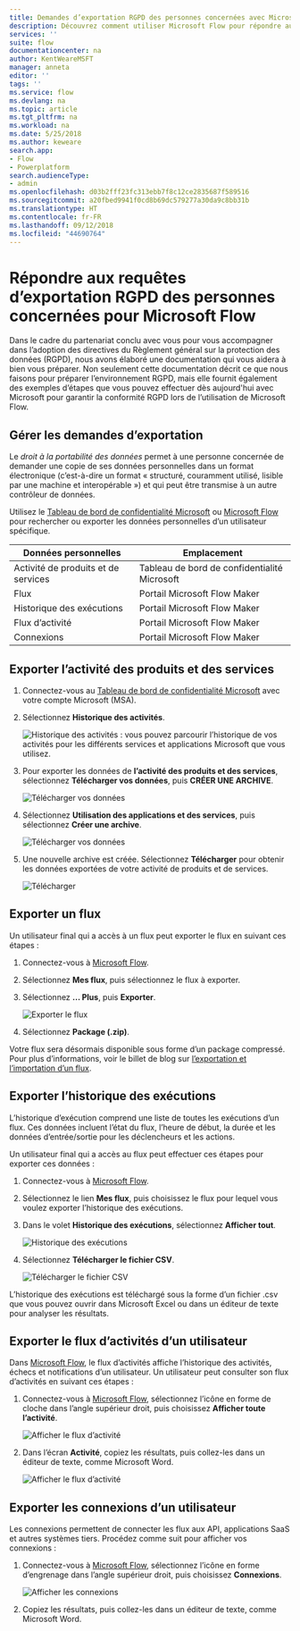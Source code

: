 ```yaml
---
title: Demandes d’exportation RGPD des personnes concernées avec Microsoft Flow pour les comptes Microsoft (MSA) | Microsoft Docs
description: Découvrez comment utiliser Microsoft Flow pour répondre aux demandes d’exportation RGPD des personnes concernées pour les comptes Microsoft.
services: ''
suite: flow
documentationcenter: na
author: KentWeareMSFT
manager: anneta
editor: ''
tags: ''
ms.service: flow
ms.devlang: na
ms.topic: article
ms.tgt_pltfrm: na
ms.workload: na
ms.date: 5/25/2018
ms.author: keweare
search.app:
- Flow
- Powerplatform
search.audienceType:
- admin
ms.openlocfilehash: d03b2fff23fc313ebb7f8c12ce2835687f589516
ms.sourcegitcommit: a20fbed9941f0cd8b69dc579277a30da9c8bb31b
ms.translationtype: HT
ms.contentlocale: fr-FR
ms.lasthandoff: 09/12/2018
ms.locfileid: "44690764"
---
```

# <a name="responding-to-gdpr-data-subject-export-requests-for-microsoft-flow"></a>Répondre aux requêtes d’exportation RGPD des personnes concernées pour Microsoft Flow

Dans le cadre du partenariat conclu avec vous pour vous accompagner dans l’adoption des directives du Règlement général sur la protection des données (RGPD), nous avons élaboré une documentation qui vous aidera à bien vous préparer. Non seulement cette documentation décrit ce que nous faisons pour préparer l’environnement RGPD, mais elle fournit également des exemples d’étapes que vous pouvez effectuer dès aujourd'hui avec Microsoft pour garantir la conformité RGPD lors de l’utilisation de Microsoft Flow.

## <a name="manage-export-requests"></a>Gérer les demandes d’exportation

Le *droit à la portabilité des données* permet à une personne concernée de demander une copie de ses données personnelles dans un format électronique (c’est-à-dire un format « structuré, couramment utilisé, lisible par une machine et interopérable ») et qui peut être transmise à un autre contrôleur de données.

Utilisez le [Tableau de bord de confidentialité Microsoft](https://account.microsoft.com/privacy/) ou [Microsoft Flow](https://flow.microsoft.com/) pour rechercher ou exporter les données personnelles d’un utilisateur spécifique.

|Données personnelles|Emplacement|
|-----------------|-------------------|
|Activité de produits et de services|Tableau de bord de confidentialité Microsoft|
|Flux|Portail Microsoft Flow Maker|
|Historique des exécutions|Portail Microsoft Flow Maker|
|Flux d’activité|Portail Microsoft Flow Maker|
|Connexions|Portail Microsoft Flow Maker|

## <a name="export-product-and-service-activity"></a>Exporter l’activité des produits et des services

1. Connectez-vous au [Tableau de bord de confidentialité Microsoft](https://account.microsoft.com/privacy/) avec votre compte Microsoft (MSA).
1. Sélectionnez **Historique des activités**.

    ![Historique des activités](./media/gdpr-dsr-export-msa/activityhistory.png) : vous pouvez parcourir l’historique de vos activités pour les différents services et applications Microsoft que vous utilisez.
1. Pour exporter les données de **l’activité des produits et des services**, sélectionnez **Télécharger vos données**, puis **CRÉER UNE ARCHIVE**.

    ![Télécharger vos données](./media/gdpr-dsr-export-msa/downloaddata.png)

1. Sélectionnez **Utilisation des applications et des services**, puis sélectionnez **Créer une archive**.

    ![Télécharger vos données](./media/gdpr-dsr-export-msa/create-archive.png)
1. Une nouvelle archive est créée. Sélectionnez **Télécharger** pour obtenir les données exportées de votre activité de produits et de services.

    ![Télécharger](./media/gdpr-dsr-export-msa/download.png)

## <a name="export-a-flow"></a>Exporter un flux

Un utilisateur final qui a accès à un flux peut exporter le flux en suivant ces étapes :

1. Connectez-vous à [Microsoft Flow](https://flow.microsoft.com/).

1. Sélectionnez **Mes flux**, puis sélectionnez le flux à exporter.

1. Sélectionnez **... Plus**, puis **Exporter**.

    ![Exporter le flux](./media/gdpr-dsr-export/export-flow.png)

1. Sélectionnez **Package (.zip)**.

Votre flux sera désormais disponible sous forme d’un package compressé. Pour plus d’informations, voir le billet de blog sur [l’exportation et l’importation d’un flux](https://flow.microsoft.com/blog/import-export-bap-packages/).

## <a name="export-run-history"></a>Exporter l’historique des exécutions

L’historique d’exécution comprend une liste de toutes les exécutions d’un flux. Ces données incluent l’état du flux, l’heure de début, la durée et les données d’entrée/sortie pour les déclencheurs et les actions.

Un utilisateur final qui a accès au flux peut effectuer ces étapes pour exporter ces données :

1. Connectez-vous à [Microsoft Flow](https://flow.microsoft.com/).
1. Sélectionnez le lien **Mes flux**, puis choisissez le flux pour lequel vous voulez exporter l’historique des exécutions.
1. Dans le volet **Historique des exécutions**, sélectionnez **Afficher tout**.

    ![Historique des exécutions](./media/gdpr-dsr-export/run-history.png)

1. Sélectionnez **Télécharger le fichier CSV**.

    ![Télécharger le fichier CSV](./media/gdpr-dsr-export/download-csv.png)

L’historique des exécutions est téléchargé sous la forme d’un fichier .csv que vous pouvez ouvrir dans Microsoft Excel ou dans un éditeur de texte pour analyser les résultats.

## <a name="export-a-users-activity-feed"></a>Exporter le flux d’activités d’un utilisateur

Dans [Microsoft Flow](https://flow.microsoft.com/), le flux d’activités affiche l’historique des activités, échecs et notifications d’un utilisateur. Un utilisateur peut consulter son flux d’activités en suivant ces étapes :

1. Connectez-vous à [Microsoft Flow](http://flow.microsoft.com/), sélectionnez l’icône en forme de cloche dans l’angle supérieur droit, puis choisissez **Afficher toute l’activité**.

    ![Afficher le flux d’activité](./media/gdpr-dsr-export/show-activity-feed.png)

1. Dans l’écran **Activité**, copiez les résultats, puis collez-les dans un éditeur de texte, comme Microsoft Word.

    ![Afficher le flux d’activité](./media/gdpr-dsr-export/export-activity-feed.png)

## <a name="export-a-users-connections"></a>Exporter les connexions d’un utilisateur

Les connexions permettent de connecter les flux aux API, applications SaaS et autres systèmes tiers. Procédez comme suit pour afficher vos connexions :

1. Connectez-vous à [Microsoft Flow](http://flow.microsoft.com/), sélectionnez l’icône en forme d’engrenage dans l’angle supérieur droit, puis choisissez **Connexions**.

    ![Afficher les connexions](./media/gdpr-dsr-export/show-connections.png)
1. Copiez les résultats, puis collez-les dans un éditeur de texte, comme Microsoft Word.
